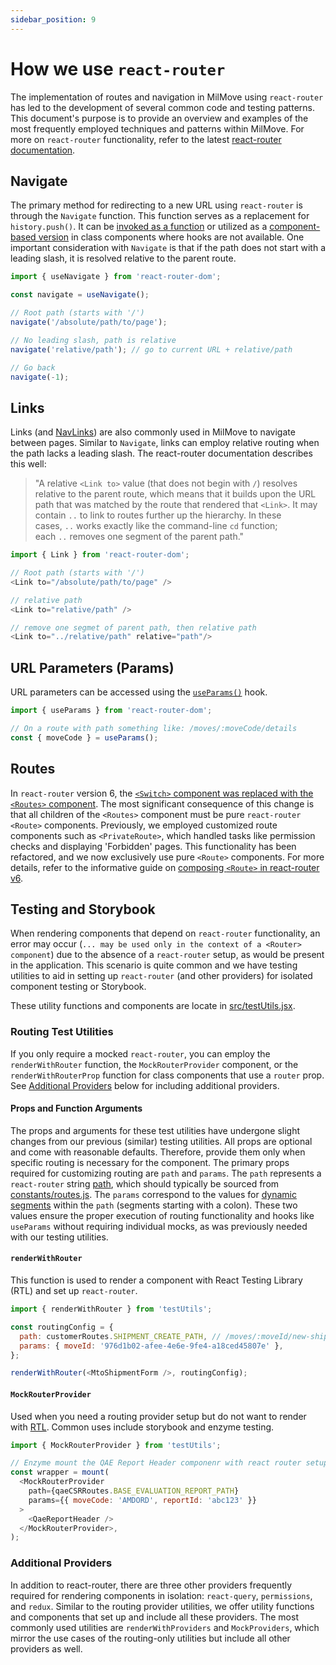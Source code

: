 ```yaml
---
sidebar_position: 9
---
```


# How we use `react-router`

The implementation of routes and navigation in MilMove using `react-router` has led to the development of several common code and testing patterns. This document's purpose is to provide an overview and examples of the most frequently employed techniques and patterns within MilMove. For more on `react-router` functionality, refer to the latest [react-router documentation](https://reactrouter.com/en/main/start/overview).

## Navigate

The primary method for redirecting to a new URL using `react-router` is through the `Navigate` function. This function serves as a replacement for `history.push()`. It can be [invoked as a function](https://reactrouter.com/en/main/hooks/use-navigate) or utilized as a [component-based version](https://reactrouter.com/en/main/components/navigate) in class components where hooks are not available. One important consideration with `Navigate` is that if the path does not start with a leading slash, it is resolved relative to the parent route.

```javascript
import { useNavigate } from 'react-router-dom';

const navigate = useNavigate();

// Root path (starts with '/')
navigate('/absolute/path/to/page');

// No leading slash, path is relative
navigate('relative/path'); // go to current URL + relative/path

// Go back
navigate(-1);
```

## Links

Links (and [NavLinks](https://reactrouter.com/en/main/components/nav-link)) are also commonly used in MilMove to navigate between pages. Similar to `Navigate`, links can employ relative routing when the path lacks a leading slash. The react-router documentation describes this well:

> "A relative `<Link to>` value (that does not begin with `/`) resolves relative to the parent route, which means that it builds upon the URL path that was matched by the route that rendered that `<Link>`. It may contain `..` to link to routes further up the hierarchy. In these cases, `..` works exactly like the command-line `cd` function; each `..` removes one segment of the parent path."

```javascript
import { Link } from 'react-router-dom';

// Root path (starts with '/')
<Link to="/absolute/path/to/page" />

// relative path
<Link to="relative/path" />

// remove one segmet of parent path, then relative path
<Link to="../relative/path" relative="path"/>
```

## URL Parameters (Params)

URL parameters can be accessed using the [`useParams()`](https://reactrouter.com/en/main/hooks/use-params) hook.

```javascript
import { useParams } from 'react-router-dom';

// On a route with path something like: /moves/:moveCode/details
const { moveCode } = useParams();
```

## Routes

In `react-router` version 6, the [`<Switch>` component was replaced with the `<Routes>` component](https://reactrouter.com/en/main/upgrading/v5#upgrade-all-switch-elements-to-routes). The most significant consequence of this change is that all children of the `<Routes>` component must be pure `react-router` `<Route>` components. Previously, we employed customized route components such as `<PrivateRoute>`, which handled tasks like permission checks and displaying 'Forbidden' pages. This functionality has been refactored, and we now exclusively use pure `<Route>` components. For more details, refer to the informative guide on [composing `<Route>` in react-router v6](https://gist.github.com/mjackson/d54b40a094277b7afdd6b81f51a0393f).

## Testing and Storybook

When rendering components that depend on `react-router` functionality, an error may occur (`... may be used only in the context of a <Router> component`) due to the absence of a `react-router` setup, as would be present in the application. This scenario is quite common and we have testing utilities to aid in setting up `react-router` (and other providers) for isolated component testing or Storybook.

These utility functions and components are locate in [src/testUtils.jsx](https://github.com/transcom/mymove/blob/main/src/testUtils.jsx).

### Routing Test Utilities

If you only require a mocked `react-router`, you can employ the `renderWithRouter` function, the `MockRouterProvider` component, or the `renderWithRouterProp` function for class components that use a `router` prop. See [Additional Providers](#additional-providers) below for including additional providers.

#### Props and Function Arguments

The props and arguments for these test utilities have undergone slight changes from our previous (similar) testing utilities. All props are optional and come with reasonable defaults. Therefore, provide them only when specific routing is necessary for the component. The primary props required for customizing routing are `path` and `params`. The `path` represents a `react-router` string [path](https://reactrouter.com/en/main/route/route#path), which should typically be sourced from [constants/routes.js](https://github.com/transcom/mymove/blob/main/src/constants/routes.js). The `params` correspond to the values for [dynamic segments](https://reactrouter.com/en/main/route/route#dynamic-segments) within the `path` (segments starting with a colon). These two values ensure the proper execution of routing functionality and hooks like `useParams` without requiring individual mocks, as was previously needed with our testing utilities.

#### `renderWithRouter`

This function is used to render a component with React Testing Library (RTL) and set up `react-router`.

```javascript
import { renderWithRouter } from 'testUtils';

const routingConfig = {
  path: customerRoutes.SHIPMENT_CREATE_PATH, // /moves/:moveId/new-shipment
  params: { moveId: '976d1b02-afee-4e6e-9fe4-a18ced45807e' },
};

renderWithRouter(<MtoShipmentForm />, routingConfig);
```

#### `MockRouterProvider`

Used when you need a routing provider setup but do not want to render with [RTL](https://testing-library.com/docs/react-testing-library/intro/). Common uses include storybook and enzyme testing.

```javascript
import { MockRouterProvider } from 'testUtils';

// Enzyme mount the QAE Report Header componenr with react router setup
const wrapper = mount(
  <MockRouterProvider
    path={qaeCSRRoutes.BASE_EVALUATION_REPORT_PATH}
    params={{ moveCode: 'AMDORD', reportId: 'abc123' }}
  >
    <QaeReportHeader />
  </MockRouterProvider>,
);
```

### Additional Providers

In addition to react-router, there are three other providers frequently required for rendering components in isolation: `react-query`, `permissions`, and `redux`. Similar to the routing provider utilities, we offer utility functions and components that set up and include all these providers. The most commonly used utilities are `renderWithProviders` and `MockProviders`, which mirror the use cases of the routing-only utilities but include all other providers as well.
